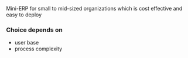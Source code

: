 Mini-ERP for small to mid-sized organizations which is cost effective and easy to deploy

### Choice depends on
- user base
- process complexity